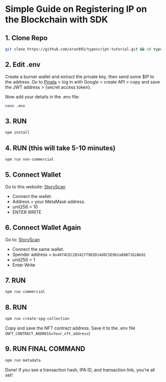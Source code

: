 # Simple Guide on Registering IP on the Blockchain with SDK

## 1. Clone Repo
```bash
git clone https://github.com/arun993/typescript-tutorial.git && cd typescript-tutorial
```

## 2. Edit .env
Create a burner wallet and extract the private key, then send some $IP to the address. Go to [Pinata](https://pinata.cloud/) > log in with Google > create API > copy and save the JWT address > {secret access token}.

Now add your details in the .env file:
```bash
nano .env
```

## 3. RUN
```bash
npm install
```

## 4. RUN (this will take 5-10 minutes)
```bash
npm run non-commercial
```

## 5. Connect Wallet
Go to this website: [StoryScan](https://testnet.storyscan.xyz/address/0x91f6F05B08c16769d3c85867548615d270C42fC7?tab=write_contract#40c10f19)
- Connect the wallet.
- Address = your MetaMask address.
- unit256 = 10
- ENTER WRITE

## 6. Connect Wallet Again
Go to: [StoryScan](https://testnet.storyscan.xyz/address/0x91f6F05B08c16769d3c85867548615d270C42fC7?tab=write_contract#095ea7b3)
- Connect the same wallet.
- Spender address = `0x4074CEC2B3427f983D14d0C5E962a06B7162Ab92`
- unit256 = 1
- Enter Write

## 7. RUN
```bash
npm run commercial
```

## 8. RUN 
```bash
npm run create-spg-collection
```
Copy and save the NFT contract address. Save it to the .env file (`NFT_CONTRACT_ADDRESS=Your_nft_address`)

## 9. RUN FINAL COMMAND
```bash
npm run metadata
```

Done! If you see a transaction hash, IPA ID, and transaction link, you're all set!
